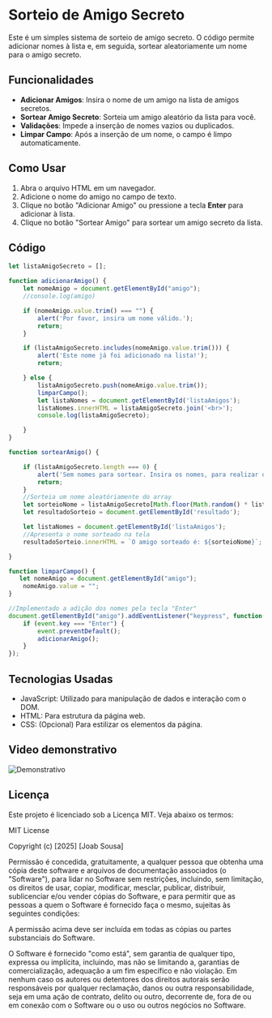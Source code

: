 
# Sorteio de Amigo Secreto

Este é um simples sistema de sorteio de amigo secreto. O código permite adicionar nomes à lista e, em seguida, sortear aleatoriamente um nome para o amigo secreto.

## Funcionalidades

- **Adicionar Amigos**: Insira o nome de um amigo na lista de amigos secretos.
- **Sortear Amigo Secreto**: Sorteia um amigo aleatório da lista para você.
- **Validações**: Impede a inserção de nomes vazios ou duplicados.
- **Limpar Campo**: Após a inserção de um nome, o campo é limpo automaticamente.

## Como Usar

1. Abra o arquivo HTML em um navegador.
2. Adicione o nome do amigo no campo de texto.
3. Clique no botão "Adicionar Amigo" ou pressione a tecla **Enter** para adicionar à lista.
4. Clique no botão "Sortear Amigo" para sortear um amigo secreto da lista.

## Código

```javascript
let listaAmigoSecreto = [];

function adicionarAmigo() {
    let nomeAmigo = document.getElementById("amigo");
    //console.log(amigo)

    if (nomeAmigo.value.trim() === "") {
        alert('Por favor, insira um nome válido.');
        return;
    }

    if (listaAmigoSecreto.includes(nomeAmigo.value.trim())) {
        alert('Este nome já foi adicionado na lista!');
        return;

    } else {
        listaAmigoSecreto.push(nomeAmigo.value.trim());
        limparCampo();
        let listaNomes = document.getElementById('listaAmigos');
        listaNomes.innerHTML = listaAmigoSecreto.join('<br>');
        console.log(listaAmigoSecreto);

    }
}

function sortearAmigo() {

    if (listaAmigoSecreto.length === 0) {
        alert('Sem nomes para sortear. Insira os nomes, para realizar o sorteio.');
        return;
    }
    //Sorteia um nome aleatóriamente do array
    let sorteioNome = listaAmigoSecreto[Math.floor(Math.random() * listaAmigoSecreto.length)];
    let resultadoSorteio = document.getElementById('resultado');

    let listaNomes = document.getElementById('listaAmigos');
    //Apresenta o nome sorteado na tela
    resultadoSorteio.innerHTML = `O amigo sorteado é: ${sorteioNome}`;

}

function limparCampo() {
   let nomeAmigo = document.getElementById("amigo");
    nomeAmigo.value = "";
}

//Implementado a adição dos nomes pela tecla "Enter"
document.getElementById("amigo").addEventListener("keypress", function(eveng) {
    if (event.key === "Enter") {
        event.preventDefault();
        adicionarAmigo();
    }
});

````

## Tecnologias Usadas

- JavaScript: Utilizado para manipulação de dados e interação com o DOM.
- HTML: Para estrutura da página web.
- CSS: (Opcional) Para estilizar os elementos da página.

## Video demonstrativo

![Demonstrativo](video_demonstrativo.gif)



## Licença

Este projeto é licenciado sob a Licença MIT. Veja abaixo os termos:

MIT License

Copyright (c) [2025] [Joab Sousa]

Permissão é concedida, gratuitamente, a qualquer pessoa que obtenha uma cópia deste software e arquivos de documentação associados (o "Software"), para lidar no Software sem restrições, incluindo, sem limitação, os direitos de usar, copiar, modificar, mesclar, publicar, distribuir, sublicenciar e/ou vender cópias do Software, e para permitir que as pessoas a quem o Software é fornecido faça o mesmo, sujeitas às seguintes condições:

A permissão acima deve ser incluída em todas as cópias ou partes substanciais do Software.

O Software é fornecido "como está", sem garantia de qualquer tipo, expressa ou implícita, incluindo, mas não se limitando a, garantias de comercialização, adequação a um fim específico e não violação. Em nenhum caso os autores ou detentores dos direitos autorais serão responsáveis por qualquer reclamação, danos ou outra responsabilidade, seja em uma ação de contrato, delito ou outro, decorrente de, fora de ou em conexão com o Software ou o uso ou outros negócios no Software.
